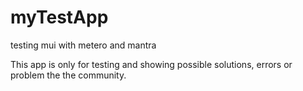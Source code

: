 # myTestApp
testing mui with metero and mantra

This app is only for testing and showing possible solutions, errors or problem the the community.
